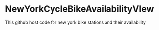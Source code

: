 # NewYorkCycleBikeAvailabilityVIew
This github host code for new york bike stations and their availability

